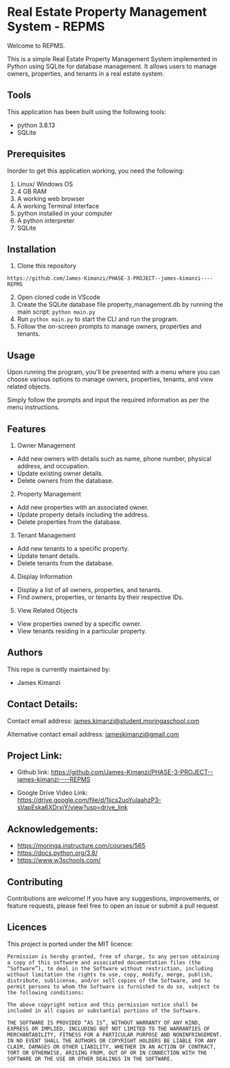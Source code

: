 # Real Estate Property Management System - REPMS

Welcome to REPMS.

This is a simple Real Estate Property Management System implemented in Python using SQLite for database management. It allows users to manage owners, properties, and tenants in a real estate system.

## Tools
This application has been built using the following tools:

- python 3.8.13
- SQLite

## Prerequisites
Inorder to get this application working, you need the following:

1. Linux/ Windows OS
2. 4 GB RAM
3. A working web browser
4. A working Terminal interface
5. python installed in your computer
6. A python interpreter
7. SQLite

## Installation
1. Clone this repository
```
https://github.com/James-Kimanzi/PHASE-3-PROJECT--james-kimanzi----REPMS

```
2. Open cloned code in VScode
3. Create the SQLite database file property_management.db by running the main script: `python main.py`
4. Run `python main.py` to start the CLI and run the program.
5. Follow the on-screen prompts to manage owners, properties and tenants.

## Usage
Upon running the program, you'll be presented with a menu where you can choose various options to manage owners, properties, tenants, and view related objects. 

Simply follow the prompts and input the required information as per the menu instructions.

## Features
1. Owner Management

- Add new owners with details such as name, phone number, physical address, and occupation.
- Update existing owner details.
- Delete owners from the database.

2. Property Management

- Add new properties with an associated owner.
- Update property details including the address.
- Delete properties from the database.

3. Tenant Management

- Add new tenants to a specific property.
- Update tenant details.
- Delete tenants from the database.

4. Display Information

- Display a list of all owners, properties, and tenants.
- Find owners, properties, or tenants by their respective IDs.

5. View Related Objects

- View properties owned by a specific owner.
- View tenants residing in a particular property.

## Authors
This repo is currently maintained by:
- James Kimanzi

## Contact Details:
Contact email address: james.kimanzi@student.moringaschool.com

Alternative contact email address: jameskimanzi@gmail.com

## Project Link: 
- Github link: 
https://github.com/James-Kimanzi/PHASE-3-PROJECT--james-kimanzi----REPMS

- Google Drive Video Link:
https://drive.google.com/file/d/1jics2uoYulaahzP3-sVapEska6XDrxjY/view?usp=drive_link

## Acknowledgements:
 - https://moringa.instructure.com/courses/565
 - https://docs.python.org/3.8/
 - https://www.w3schools.com/

## Contributing

Contributions are welcome! If you have any suggestions, improvements, or feature requests, please feel free to open an issue or submit a pull request


 ## Licences
This project is ported under the MIT licence:

```
Permission is hereby granted, free of charge, to any person obtaining a copy of this software and associated documentation files (the “Software”), to deal in the Software without restriction, including without limitation the rights to use, copy, modify, merge, publish, distribute, sublicense, and/or sell copies of the Software, and to permit persons to whom the Software is furnished to do so, subject to the following conditions:

The above copyright notice and this permission notice shall be included in all copies or substantial portions of the Software.

THE SOFTWARE IS PROVIDED “AS IS”, WITHOUT WARRANTY OF ANY KIND, EXPRESS OR IMPLIED, INCLUDING BUT NOT LIMITED TO THE WARRANTIES OF MERCHANTABILITY, FITNESS FOR A PARTICULAR PURPOSE AND NONINFRINGEMENT. IN NO EVENT SHALL THE AUTHORS OR COPYRIGHT HOLDERS BE LIABLE FOR ANY CLAIM, DAMAGES OR OTHER LIABILITY, WHETHER IN AN ACTION OF CONTRACT, TORT OR OTHERWISE, ARISING FROM, OUT OF OR IN CONNECTION WITH THE SOFTWARE OR THE USE OR OTHER DEALINGS IN THE SOFTWARE.
```
